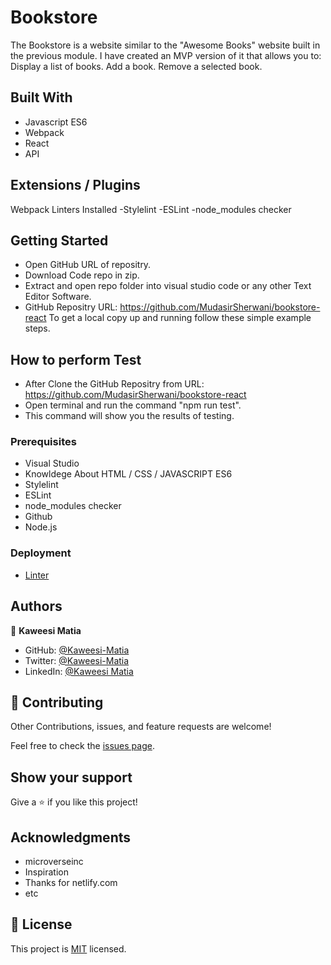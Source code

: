 # Bookstore

The Bookstore is a website similar to the "Awesome Books" website built in the previous module. I have created an MVP version of it that allows you to:
Display a list of books.
Add a book.
Remove a selected book.

## Built With

- Javascript ES6
- Webpack
- React
- API

## Extensions / Plugins

Webpack
Linters Installed
-Stylelint
-ESLint
-node_modules checker

## Getting Started

- Open GitHub URL of repositry.
- Download Code repo in zip.
- Extract and open repo folder into visual studio code or any other Text Editor Software.
- GitHub Repositry URL: https://github.com/MudasirSherwani/bookstore-react
  To get a local copy up and running follow these simple example steps.

## How to perform Test

- After Clone the GitHub Repositry from URL: https://github.com/MudasirSherwani/bookstore-react
- Open terminal and run the command "npm run test".
- This command will show you the results of testing.


### Prerequisites

- Visual Studio
- Knowldege About HTML / CSS / JAVASCRIPT ES6
- Stylelint
- ESLint
- node_modules checker
- Github
- Node.js


### Deployment

- [Linter](https://github.com/microverseinc/linters-config/tree/master/html-css)

## Authors

👤 **Kaweesi Matia**

- GitHub: [@Kaweesi-Matia](https://github.com/Kaweesi-Matia/math-magicians)
- Twitter: [@Kaweesi-Matia](https://twitter.com/kaweesimatia)
- LinkedIn: [@Kaweesi Matia](https://www.linkedin.com/in/kaweesi-matia/)

## 🤝 Contributing

Other Contributions, issues, and feature requests are welcome!

Feel free to check the [issues page](../../issues/).

## Show your support

Give a ⭐️ if you like this project!

## Acknowledgments

- microverseinc
- Inspiration
- Thanks for netlify.com
- etc

## 📝 License


This project is [MIT](./MIT.md) licensed.